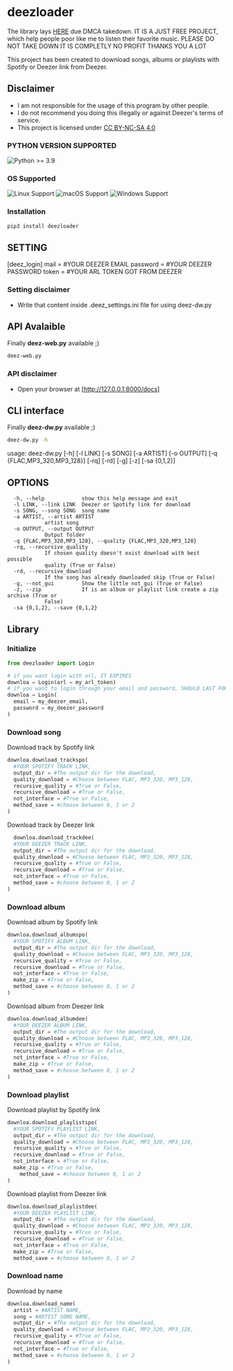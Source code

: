# deezloader
The library lays [HERE](https://pypi.org/project/deezloader/) due DMCA takedown. IT IS A JUST FREE PROJECT, which help people poor like me to listen their favorite music. PLEASE DO NOT TAKE DOWN IT IS COMPLETLY NO PROFIT THANKS YOU A LOT

This project has been created to download songs, albums or playlists with Spotify or Deezer link from Deezer.

## Disclaimer

- I am not responsible for the usage of this program by other people.
- I do not recommend you doing this illegally or against Deezer's terms of service.
- This project is licensed under [CC BY-NC-SA 4.0](https://creativecommons.org/licenses/by-nc-sa/4.0/)

### PYTHON VERSION SUPPORTED

  ![Python >= 3.9](https://img.shields.io/badge/python-v%3E=3.9-blue)

### OS Supported

  ![Linux Support](https://img.shields.io/badge/Linux-Support-brightgreen.svg)
  ![macOS Support](https://img.shields.io/badge/macOS-Support-brightgreen.svg)
  ![Windows Support](https://img.shields.io/badge/Windows-Support-brightgreen.svg)

### Installation

```bash
pip3 install deezloader
```

## SETTING

[deez_login]
mail = #YOUR DEEZER EMAIL
password = #YOUR DEEZER PASSWORD
token = #YOUR ARL TOKEN GOT FROM DEEZER

### Setting disclaimer

- Write that content inside .deez_settings.ini file for using deez-dw.py

## API Avalaible

Finally **deez-web.py** available ;)

```bash
deez-web.py
```

### API disclaimer

- Open your browser at [http://127.0.0.1:8000/docs]

## CLI interface

Finally **deez-dw.py** available ;)

```bash
deez-dw.py -h
```

usage: deez-dw.py [-h] [-l LINK] [-s SONG] [-a ARTIST] [-o OUTPUT]
[-q {FLAC,MP3_320,MP3_128}] [-rq] [-rd]
[-g] [-z] [-sa {0,1,2}]

## OPTIONS

```none
  -h, --help            show this help message and exit
  -l LINK, --link LINK  Deezer or Spotify link for download
  -s SONG, --song SONG  song name
  -a ARTIST, --artist ARTIST
            artist song
  -o OUTPUT, --output OUTPUT
            Output folder
  -q {FLAC,MP3_320,MP3_128}, --quality {FLAC,MP3_320,MP3_128}
  -rq, --recursive_quality
            If chosen quality doesn't exist download with best possible
            quality (True or False)
  -rd, --recursive_download
            If the song has already downloaded skip (True or False)
  -g, --not_gui         Show the little not_gui (True or False)
  -z, --zip             If is an album or playlist link create a zip archive (True or
            False)
  -sa {0,1,2}, --save {0,1,2}
```

## Library

### Initialize

```python
from deezloader import Login

# if you want login with arl, IT EXPIRES
downloa = Login(arl = my_arl_token)
# if you want to login through your email and password, SHOULD LAST FOREVER
downloa = Login(
  email = my_deezer_email,
  password = my_deezer_password
)
```

### Download song

Download track by Spotify link

```python
downloa.download_trackspo(
  #YOUR SPOTIFY TRACK LINK,
  output_dir = #The output dir for the download,
  quality_download = #Choose between FLAC, MP3_320, MP3_128,
  recursive_quality = #True or False,
  recursive_download = #True or False,
  not_interface = #True or False,
  method_save = #choose between 0, 1 or 2
)
```

Download track by Deezer link

```python
  downloa.download_trackdee(
  #YOUR DEEZER TRACK LINK,
  output_dir = #The output dir for the download,
  quality_download = #Choose between FLAC, MP3_320, MP3_128,
  recursive_quality = #True or False,
  recursive_download = #True or False,
  not_interface = #True or False,
  method_save = #choose between 0, 1 or 2
)
```

### Download album

Download album by Spotify link

```python
downloa.download_albumspo(
  #YOUR SPOTIFY ALBUM LINK,
  output_dir = #The output dir for the download,
  quality_download = #Choose between FLAC, MP3_320, MP3_128,
  recursive_quality = #True or False,
  recursive_download = #True or False,
  not_interface = #True or False,
  make_zip = #True or False,
  method_save = #choose between 0, 1 or 2
)
```

Download album from Deezer link

```python
downloa.download_albumdee(
  #YOUR DEEZER ALBUM LINK,
  output_dir = #The output dir for the download,
  quality_download = #Choose between FLAC, MP3_320, MP3_128,
  recursive_quality = #True or False,
  recursive_download = #True or False,
  not_interface = #True or False,
  make_zip = #True or False,
  method_save = #choose between 0, 1 or 2
)
```

### Download playlist

Download playlist by Spotify link

```python
downloa.download_playlistspo(
  #YOUR SPOTIFY PLAYLIST LINK,
  output_dir = #The output dir for the download,
  quality_download = #Choose between FLAC, MP3_320, MP3_128,
  recursive_quality = #True or False,
  recursive_download = #True or False,
  not_interface = #True or False,
  make_zip = #True or False,
	method_save = #choose between 0, 1 or 2
)
```

Download playlist from Deezer link

```python
downloa.download_playlistdee(
  #YOUR DEEZER PLAYLIST LINK,
  output_dir = #The output dir for the download,
  quality_download = #Choose between FLAC, MP3_320, MP3_128,
  recursive_quality = #True or False,
  recursive_download = #True or False,
  not_interface = #True or False,
  make_zip = #True or False,
  method_save = #choose between 0, 1 or 2
```

### Download name

Download by name

```python
downloa.download_name(
  artist = #ARTIST NAME,
  song = #ARTIST SONG NAME,
  output_dir = #The output dir for the download,
  quality_download = #Choose between FLAC, MP3_320, MP3_128,
  recursive_quality = #True or False,
  recursive_download = #True or False,
  not_interface = #True or False,
  method_save = #choose between 0, 1 or 2
)
```
